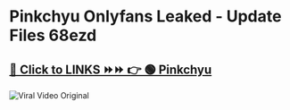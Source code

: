 
 # Pinkchyu Onlyfans Leaked - Update Files 68ezd

## <h2><a href="https://clipsfans.com/Pinkchyu&ref=git">🔗 Click to LINKS ⏩⏩ 👉 🟢 Pinkchyu </a></h2>

<a href="https://clipsfans.com/Pinkchyu&ref=git" rel="nofollow" data-target="animated-image.originalLink"><img src="https://i.ibb.co.com/xMMVF88/686577567.gif" alt="Viral Video Original" style="max-width: 100%; display: inline-block;" data-target="animated-image.originalImage"></a>

